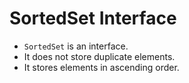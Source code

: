 # SortedSet Interface

- `SortedSet` is an interface.
- It does not store duplicate elements.
- It stores elements in ascending order.
